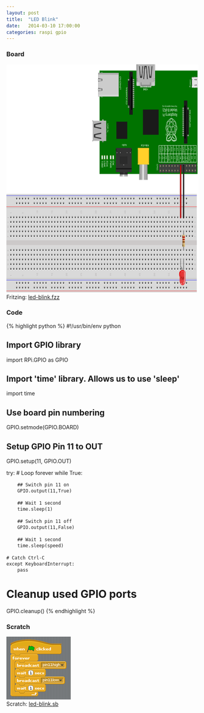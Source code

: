 ```yaml
---
layout: post
title:  "LED Blink"
date:   2014-03-10 17:00:00
categories: raspi gpio
---
```


### Board

<img src="/images/led-blink_Steckplatine.svg" width="800" height="600" alt="bread board" /><br />
Fritzing: [led-blink.fzz](/images/fritzing/led-blink.fzz)

### Code

{% highlight python %}
#!/usr/bin/env python

## Import GPIO library
import RPi.GPIO as GPIO

## Import 'time' library. Allows us to use 'sleep'
import time

## Use board pin numbering
GPIO.setmode(GPIO.BOARD)

## Setup GPIO Pin 11 to OUT
GPIO.setup(11, GPIO.OUT)

try:
	# Loop forever
    while True:

		## Switch pin 11 on
		GPIO.output(11,True)

		## Wait 1 second
		time.sleep(1)

		## Switch pin 11 off
		GPIO.output(11,False)

		## Wait 1 second
		time.sleep(speed)

	# Catch Ctrl-C
	except KeyboardInterrupt:
		pass

# Cleanup used GPIO ports
GPIO.cleanup()
{% endhighlight %}

### Scratch

<img src="/images/scratch/led-blink.png" alt="Scratch script" /><br />
Scratch: [led-blink.sb](/images/scratch/led-blink.sb)
